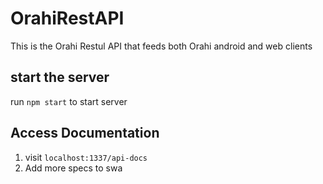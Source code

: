 ﻿# OrahiRestAPI

This is the Orahi Restul API that feeds both Orahi android and web clients

## start the server 
run `npm start` to start server

## Access Documentation
1. visit `localhost:1337/api-docs`
2. Add more specs to swa
